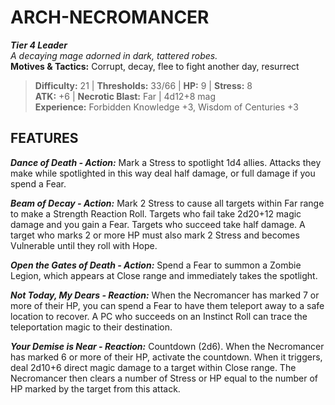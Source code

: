 # ARCH-NECROMANCER

***Tier 4 Leader***  
*A decaying mage adorned in dark, tattered robes.*  
**Motives & Tactics:** Corrupt, decay, flee to fight another day, resurrect

> **Difficulty:** 21 | **Thresholds:** 33/66 | **HP:** 9 | **Stress:** 8  
> **ATK:** +6 | **Necrotic Blast:** Far | 4d12+8 mag  
> **Experience:** Forbidden Knowledge +3, Wisdom of Centuries +3

## FEATURES

***Dance of Death - Action:*** Mark a Stress to spotlight 1d4 allies. Attacks they make while spotlighted in this way deal half damage, or full damage if you spend a Fear.

***Beam of Decay - Action:*** Mark 2 Stress to cause all targets within Far range to make a Strength Reaction Roll. Targets who fail take 2d20+12 magic damage and you gain a Fear. Targets who succeed take half damage. A target who marks 2 or more HP must also mark 2 Stress and becomes Vulnerable until they roll with Hope.

***Open the Gates of Death - Action:*** Spend a Fear to summon a Zombie Legion, which appears at Close range and immediately takes the spotlight.

***Not Today, My Dears - Reaction:*** When the Necromancer has marked 7 or more of their HP, you can spend a Fear to have them teleport away to a safe location to recover. A PC who succeeds on an Instinct Roll can trace the teleportation magic to their destination.

***Your Demise is Near - Reaction:*** Countdown (2d6). When the Necromancer has marked 6 or more of their HP, activate the countdown. When it triggers, deal 2d10+6 direct magic damage to a target within Close range. The Necromancer then clears a number of Stress or HP equal to the number of HP marked by the target from this attack.
